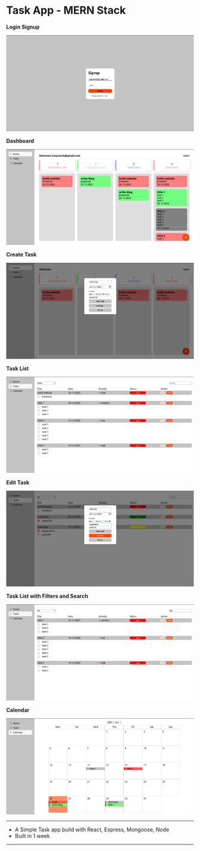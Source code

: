 #   Task App - MERN Stack

**Login Signup**

<img src="./Screenshot/screenshot01.png" alt="screenshot"/>

**Dashboard**

<img src="./Screenshot/screenshot02.png" alt="screenshot"/>

**Create Task**

<img src="./Screenshot/screenshot03.png" alt="screenshot"/>

**Task List**

<img src="./Screenshot/screenshot04.png" alt="screenshot"/>

**Edit Task**

<img src="./Screenshot/screenshot05.png" alt="screenshot"/>

**Task List with Filters and Search**

<img src="./Screenshot/screenshot06.png" alt="screenshot"/>

**Calendar**

<img src="./Screenshot/screenshot07.png" alt="screenshot"/>

---

-   A Simple Task app build with React, Express, Mongoose, Node
-   Built in 1 week

---